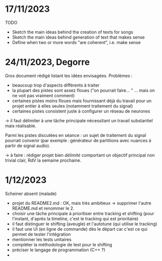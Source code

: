 # 17/11/2023

TODO
- Sketch the main ideas behind the creation of texts for songs
- Sketch the main ideas behind generation of text that makes sense
- Define when two or more words "are coherent", i.e. make sense

# 24/11/2023, Degorre

Gros document rédigé listant les idées envisagées. Problèmes :

- beaucoup trop d'aspects différents à traiter
- la plupart des pistes sont assez floues ("on pourrait faire... " ... mais on ne voit pas vraiment comment)
- certaines pistes moins floues mais fournissant déjà du travail pour un projet entier à elles seules (notamment traitement du signal)
- certaines pistes consistent juste à configurer un réseau de neurones

-> il faut délimiter à une tâche principale nécessitant un travail substantiel mais réalisable.

Parmi les pistes discutées en séance : un sujet de traitement du signal pourrait convenir (par exemple : générateur de partitions avec nuances à partir de signal audio).

-> à faire : rédiger projet bien *délimité* comportant un objectif principal non trivial clair, RdV la semaine prochaine.

# 1/12/2023

Scheiner absent (malade)

- projet du README2.md : OK, mais très ambitieux -> supprimer l'autre README.md et renommer le 2.
- choisir une tâche principale à prioritiser entre tracking et shifting (pour l'instant, d'après la timeline, c'est le tracking qui est prioritaire)
- il faut distinguer le shifting (aveugle) et l'autotune (qui utilise le tracking)
- il faut une UI (en ligne de commande) dès le départ car c'est ce qui permet de tester l'intégration
- mentionner les tests unitaires
- compléter la méthodologie de test pour le shifting
- préciser le langage de programmation (C++ ?)
- 
